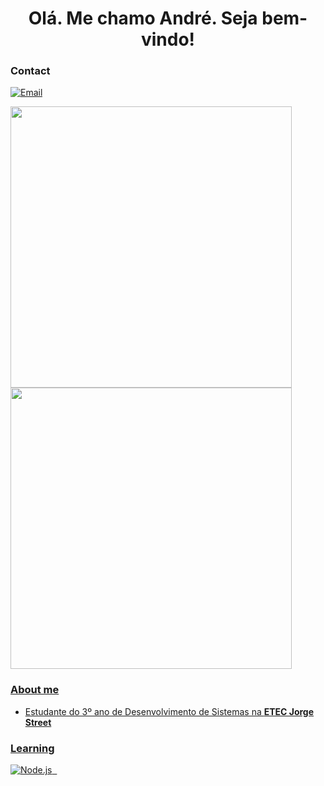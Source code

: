 <h1 align="center">Olá. Me chamo André. Seja bem-vindo!</h1>

### Contact

<p>
<a href="mailto:dealmeida.andre08@gmail.com" target="_blank">
<img src="https://img.shields.io/badge/Gmail-dealmeida.andre08@gmail.com-D14836?style=for-the-badge&logo=gmail&logoColor=white" alt="Email" />

<div>
<img src="https://github-readme-stats.vercel.app/api?username=anndrem&show_icons=true&theme=github_dark&hide_border=true&include_all_commits=true&count_private=true" width="450px" />
<img src="https://github-readme-stats.vercel.app/api/top-langs/?username=anndrem&layout=compact&theme=github_dark&hide_border=true" width="450px" />
</div>


### About me
- Estudante do 3º ano de Desenvolvimento de Sistemas na **ETEC Jorge Street**


### Learning

<p>
<img src="https://img.shields.io/badge/Node.js-339933?style=for-the-badge&logo=nodedotjs&logoColor=white" alt="Node.js" />
&nbsp;
